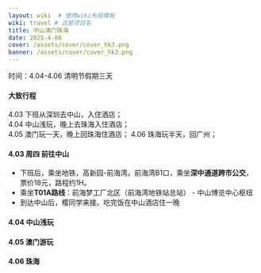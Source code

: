 ```yaml
---
layout: wiki  # 使用wiki布局模板
wiki: travel # 这是项目名
title: 中山澳门珠海
date: 2025-4-08
cover: /assets/cover/cover_hk3.png
banner: /assets/cover/cover_hk3.png
---
```


时间：4.04-4.06
清明节假期三天
#### 大致行程
4.03 下班从深圳去中山，入住酒店；  
4.04 中山浅玩，晚上去珠海入住酒店；  
4.05 澳门玩一天，晚上回珠海住酒店；
4.06 珠海玩半天，回广州；

#### 4.03 周四 前往中山
- 下班后，乘坐地铁，高新园-前海湾。前海湾B1口，乘坐**深中通道跨市公交**，票价18元，路程约1H。  
- 乘坐**T01A路线**：前海梦工厂北区（前海湾地铁站总站） - 中山博览中心枢纽
- 到达中山后，樱同学来接。吃完饭在中山酒店住一晚

#### 4.04 中山浅玩



#### 4.05 澳门游玩



#### 4.06 珠海





